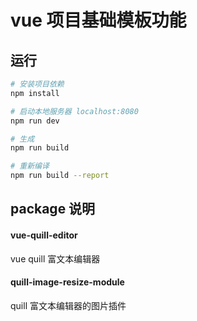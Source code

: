 # vue 项目基础模板功能

## 运行

``` bash
# 安装项目依赖
npm install

# 启动本地服务器 localhost:8080
npm run dev

# 生成
npm run build

# 重新编译
npm run build --report
```

## package 说明

#### vue-quill-editor
vue quill 富文本编辑器

#### quill-image-resize-module
quill 富文本编辑器的图片插件